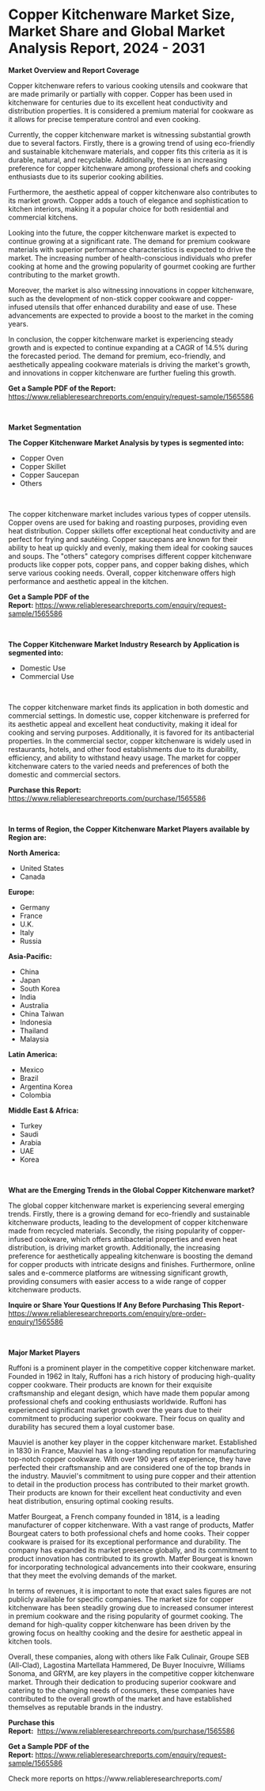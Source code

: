 <p><h1>Copper Kitchenware Market Size, Market Share and Global Market Analysis Report, 2024 - 2031</h1></p><p><strong>Market Overview and Report Coverage</strong></p>
<p><p>Copper kitchenware refers to various cooking utensils and cookware that are made primarily or partially with copper. Copper has been used in kitchenware for centuries due to its excellent heat conductivity and distribution properties. It is considered a premium material for cookware as it allows for precise temperature control and even cooking.</p><p>Currently, the copper kitchenware market is witnessing substantial growth due to several factors. Firstly, there is a growing trend of using eco-friendly and sustainable kitchenware materials, and copper fits this criteria as it is durable, natural, and recyclable. Additionally, there is an increasing preference for copper kitchenware among professional chefs and cooking enthusiasts due to its superior cooking abilities.</p><p>Furthermore, the aesthetic appeal of copper kitchenware also contributes to its market growth. Copper adds a touch of elegance and sophistication to kitchen interiors, making it a popular choice for both residential and commercial kitchens. </p><p>Looking into the future, the copper kitchenware market is expected to continue growing at a significant rate. The demand for premium cookware materials with superior performance characteristics is expected to drive the market. The increasing number of health-conscious individuals who prefer cooking at home and the growing popularity of gourmet cooking are further contributing to the market growth.</p><p>Moreover, the market is also witnessing innovations in copper kitchenware, such as the development of non-stick copper cookware and copper-infused utensils that offer enhanced durability and ease of use. These advancements are expected to provide a boost to the market in the coming years.</p><p>In conclusion, the copper kitchenware market is experiencing steady growth and is expected to continue expanding at a CAGR of 14.5% during the forecasted period. The demand for premium, eco-friendly, and aesthetically appealing cookware materials is driving the market's growth, and innovations in copper kitchenware are further fueling this growth.</p></p>
<p><strong>Get a Sample PDF of the Report:</strong> <a href="https://www.reliableresearchreports.com/enquiry/request-sample/1565586">https://www.reliableresearchreports.com/enquiry/request-sample/1565586</a></p>
<p>&nbsp;</p>
<p><strong>Market Segmentation</strong></p>
<p><strong>The Copper Kitchenware Market Analysis by types is segmented into:</strong></p>
<p><ul><li>Copper Oven</li><li>Copper Skillet</li><li>Copper Saucepan</li><li>Others</li></ul></p>
<p>&nbsp;</p>
<p><p>The copper kitchenware market includes various types of copper utensils. Copper ovens are used for baking and roasting purposes, providing even heat distribution. Copper skillets offer exceptional heat conductivity and are perfect for frying and sautéing. Copper saucepans are known for their ability to heat up quickly and evenly, making them ideal for cooking sauces and soups. The "others" category comprises different copper kitchenware products like copper pots, copper pans, and copper baking dishes, which serve various cooking needs. Overall, copper kitchenware offers high performance and aesthetic appeal in the kitchen.</p></p>
<p><strong>Get a Sample PDF of the Report:</strong>&nbsp;<a href="https://www.reliableresearchreports.com/enquiry/request-sample/1565586">https://www.reliableresearchreports.com/enquiry/request-sample/1565586</a></p>
<p>&nbsp;</p>
<p><strong>The Copper Kitchenware Market Industry Research by Application is segmented into:</strong></p>
<p><ul><li>Domestic Use</li><li>Commercial Use</li></ul></p>
<p>&nbsp;</p>
<p><p>The copper kitchenware market finds its application in both domestic and commercial settings. In domestic use, copper kitchenware is preferred for its aesthetic appeal and excellent heat conductivity, making it ideal for cooking and serving purposes. Additionally, it is favored for its antibacterial properties. In the commercial sector, copper kitchenware is widely used in restaurants, hotels, and other food establishments due to its durability, efficiency, and ability to withstand heavy usage. The market for copper kitchenware caters to the varied needs and preferences of both the domestic and commercial sectors.</p></p>
<p><strong>Purchase this Report:</strong>&nbsp; <a href="https://www.reliableresearchreports.com/purchase/1565586">https://www.reliableresearchreports.com/purchase/1565586</a></p>
<p>&nbsp;</p>
<p><strong>In terms of Region, the Copper Kitchenware Market Players available by Region are:</strong></p>
<p>
    <p> <strong> North America: </strong>
        <ul>
            <li>United States</li>
            <li>Canada</li>
        </ul>
        </p> 
    <p> <strong> Europe: </strong>
        <ul>
            <li>Germany</li>
            <li>France</li>
            <li>U.K.</li>
            <li>Italy</li>
            <li>Russia</li>
        </ul>
        </p> 
    <p> <strong> Asia-Pacific: </strong>
        <ul>
            <li>China</li>
            <li>Japan</li>
            <li>South Korea</li>
            <li>India</li>
            <li>Australia</li>
            <li>China Taiwan</li>
            <li>Indonesia</li>
            <li>Thailand</li>
            <li>Malaysia</li>
        </ul>
        </p> 
    <p> <strong> Latin America: </strong>
        <ul>
            <li>Mexico</li>
            <li>Brazil</li>
            <li>Argentina Korea</li>
            <li>Colombia</li>
        </ul>
        </p> 
    <p> <strong> Middle East & Africa: </strong>
        <ul>
            <li>Turkey</li>
            <li>Saudi</li>
            <li>Arabia</li>
            <li>UAE</li>
            <li>Korea</li>
        </ul>
    </p>
    </p>
<p>&nbsp;</p>
<p><strong>What are the Emerging Trends in the Global Copper Kitchenware market?</strong></p>
<p><p>The global copper kitchenware market is experiencing several emerging trends. Firstly, there is a growing demand for eco-friendly and sustainable kitchenware products, leading to the development of copper kitchenware made from recycled materials. Secondly, the rising popularity of copper-infused cookware, which offers antibacterial properties and even heat distribution, is driving market growth. Additionally, the increasing preference for aesthetically appealing kitchenware is boosting the demand for copper products with intricate designs and finishes. Furthermore, online sales and e-commerce platforms are witnessing significant growth, providing consumers with easier access to a wide range of copper kitchenware products.</p></p>
<p><strong>Inquire or Share Your Questions If Any Before Purchasing This Report</strong>- <a href="https://www.reliableresearchreports.com/enquiry/pre-order-enquiry/1565586">https://www.reliableresearchreports.com/enquiry/pre-order-enquiry/1565586</a></p>
<p>&nbsp;</p>
<p><strong>Major Market Players</strong></p>
<p><p>Ruffoni is a prominent player in the competitive copper kitchenware market. Founded in 1962 in Italy, Ruffoni has a rich history of producing high-quality copper cookware. Their products are known for their exquisite craftsmanship and elegant design, which have made them popular among professional chefs and cooking enthusiasts worldwide. Ruffoni has experienced significant market growth over the years due to their commitment to producing superior cookware. Their focus on quality and durability has secured them a loyal customer base.</p><p>Mauviel is another key player in the copper kitchenware market. Established in 1830 in France, Mauviel has a long-standing reputation for manufacturing top-notch copper cookware. With over 190 years of experience, they have perfected their craftsmanship and are considered one of the top brands in the industry. Mauviel's commitment to using pure copper and their attention to detail in the production process has contributed to their market growth. Their products are known for their excellent heat conductivity and even heat distribution, ensuring optimal cooking results.</p><p>Matfer Bourgeat, a French company founded in 1814, is a leading manufacturer of copper kitchenware. With a vast range of products, Matfer Bourgeat caters to both professional chefs and home cooks. Their copper cookware is praised for its exceptional performance and durability. The company has expanded its market presence globally, and its commitment to product innovation has contributed to its growth. Matfer Bourgeat is known for incorporating technological advancements into their cookware, ensuring that they meet the evolving demands of the market.</p><p>In terms of revenues, it is important to note that exact sales figures are not publicly available for specific companies. The market size for copper kitchenware has been steadily growing due to increased consumer interest in premium cookware and the rising popularity of gourmet cooking. The demand for high-quality copper kitchenware has been driven by the growing focus on healthy cooking and the desire for aesthetic appeal in kitchen tools.</p><p>Overall, these companies, along with others like Falk Culinair, Groupe SEB (All-Clad), Lagostina Martellata Hammered, De Buyer Inocuivre, Williams Sonoma, and GRYM, are key players in the competitive copper kitchenware market. Through their dedication to producing superior cookware and catering to the changing needs of consumers, these companies have contributed to the overall growth of the market and have established themselves as reputable brands in the industry.</p></p>
<p><strong>Purchase this Report:</strong>&nbsp;&nbsp;<a href="https://www.reliableresearchreports.com/purchase/1565586">https://www.reliableresearchreports.com/purchase/1565586</a></p>
<p></p>
<p><strong>Get a Sample PDF of the Report:</strong>&nbsp;<a href="https://www.reliableresearchreports.com/enquiry/request-sample/1565586">https://www.reliableresearchreports.com/enquiry/request-sample/1565586</a></p>
<p>Check more reports on https://www.reliableresearchreports.com/</p>